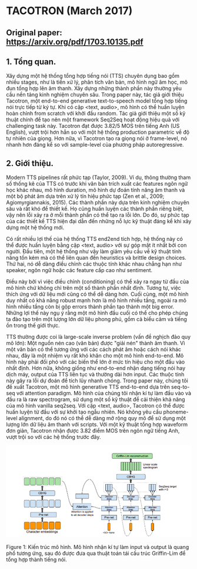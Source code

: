 # TACOTRON (March 2017)

## Original paper: https://arxiv.org/pdf/1703.10135.pdf

## 1. Tổng quan.

Xây dựng một hệ thống tổng hợp tiếng nói (TTS) chuyên dụng bao gồm nhiều stages, như là tiền xử lý, phân tích văn bản, mô hình ngữ âm học, mô đun tổng hợp lên âm thanh. Xây dựng những thành phần này thường yêu cầu nền tảng kinh nghiệm chuyên sâu. Trong paper này, tác giả giới thiệu Tacotron, một end-to-end generative text-to-speech model tổng hợp tiếng nói trực tiếp từ ký tự. Khi có cặp <text, audio>, mô hình có thể huấn luyện hoàn chỉnh from scratch với khởi đầu random. Tác giả giới thiệu một số kỹ thuật chính để tạo nên một framework Seq2Seq hoạt động hiệu quả với challenging task này. Tacotron đạt được 3.82/5 MOS trên tiếng Anh (US English), vượt trội hơn hẳn so với một hệ thống production parametric về độ tự nhiên của giọng. Hơn nữa, vì Tacotron tạo ra giọng nói ở frame-level, nó nhanh hơn đáng kể so với sample-level của phương pháp autoregressive.

## 2. Giới thiệu.

Modern TTS pipelines rất phức tạp (Taylor, 2009). Ví dụ, thông thường tham số thống kê của TTS có trước khi văn bản trích xuất các features ngôn ngữ học khác nhau, mô hình duration, mô hình dự đoán tính năng âm thanh và một bộ phát âm dựa trên xử lý tín hiệu phức tạp (Zen
et al., 2009; Agiomyrgiannakis, 2015). Các thành phần này dựa trên kinh nghiệm chuyên sâu và rất khó để thiết kế. Họ cũng huấn luyện các thành phần riêng biệt, vậy nên lỗi xảy ra ở mỗi thành phần có thể tạo ra lỗi lớn. 
Do đó, sự phức tạp của các thiết kế TTS hiện đại dẫn đến những nỗ lực kỹ thuật đáng kể khi xây dựng một hệ thống mới.

Có rất nhiều lợi thế của hệ thống TTS end2end tích hợp, hệ thống này có thể được huấn luyện bằng cặp <text, audio> với sự góp mặt ít nhất bởi con người. Đầu tiên, một hệ thống như vậy làm giảm yêu cầu về kỹ thuật tính năng tốn kém mà có thể liên quan đến heuristics và brittle design choices. Thứ hai, nó dễ dàng điều chỉnh các thuộc tính khác nhau chẳng hạn như speaker, ngôn ngữ hoặc các feature cấp cao như sentiment.

Điều này bởi vì việc điều chỉnh (conditioning) có thể xảy ra ngay từ đầu của mô hình chứ không chỉ trên một số thành phần nhất định. Tương tự, việc thích ứng với dữ liệu mới cũng có thể dễ dàng hơn. Cuối cùng, một mô hình duy nhất có khả năng robust mạnh hơn là mô hình nhiều tầng, ngoài ra mô hình nhiều tầng còn bị gộp errors thành phần tạo thành một big error. Những lợi thế này ngụ ý rằng một mô hình đầu cuối có thể cho phép chúng ta đào tạo trên một lượng lớn dữ liệu phong phú, gồm cả biểu cảm và tiếng ồn trong thế giới thực.

TTS thường được coi là large-scale inverse problem (vấn đề nghịch đảo quy mô lớn): Một nguồn nén cao (văn bản) được "giải nén" thành âm thanh. Vì một văn bản có thể tương ứng với các cách phát âm hoặc cách nói khác nhau, đây là một nhiệm vụ rất khó khăn cho một mô hình end-to-end. Mô hình này phải đối phó với các biến thể lớn ở mức tín hiệu cho một đầu vào nhất định.
Hơn nữa, không giống như end-to-end nhận dạng tiếng nói hay dịch máy, output của TTS liên tục và thường dài hơn input. Các thuộc tính này gây ra lỗi dự đoán để tích lũy nhanh chóng. Trong paper này, chúng tôi đề xuất Tacotron, một mô hình generative TTS end-to-end dựa trên seq-to-seq với attention paradigm. Mô hình của chúng tôi nhận kí tự làm đầu vào và đầu ra là raw spectrogram, sử dụng một số kỹ thuật để cải thiện khả năng của mô hình vanilla seq2seq. Với cặp <text, audio>, Tacotron có thể được huấn luyện từ đầu với sự khởi tạo ngẫu nhiên. Nó không yêu cầu phoneme-level alignment, do đó nó có thể dễ dàng mở rộng quy mô để sử dụng một lượng lớn dữ liệu âm thanh với scripts. Với một kỹ thuật tổng hợp waveform đơn giản, Tacotron nhận được 3.82 điểm MOS trên ngôn ngữ tiếng Anh, vượt trội so với các hệ thống trước đây.

![Image](images/tacotron-pic1.png)

Figure 1: Kiến trúc mô hình. Mô hình nhận kí tự làm input và output là quang phổ tương ứng, sau đó được đưa qua thuật toán tái cấu trúc Griffin-Lim để tổng hợp thành tiếng nói.

